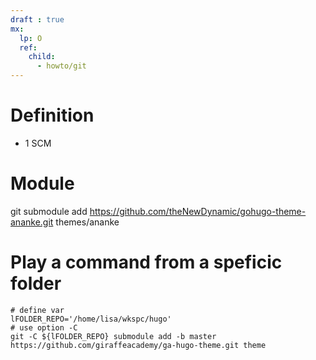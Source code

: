 ```yaml
---
draft : true
mx:  
  lp: O
  ref:
    child:
      - howto/git
---
```


# Definition
- 1 SCM

# Module
git submodule add https://github.com/theNewDynamic/gohugo-theme-ananke.git themes/ananke

# Play a command from a speficic folder
```shell
# define var
lFOLDER_REPO='/home/lisa/wkspc/hugo'
# use option -C
git -C ${lFOLDER_REPO} submodule add -b master https://github.com/giraffeacademy/ga-hugo-theme.git theme
```
